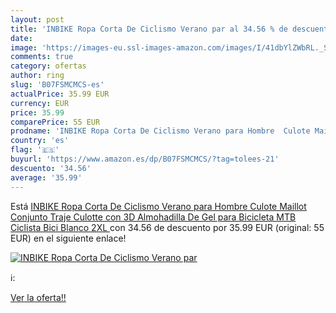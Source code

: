 ```yaml
---
layout: post
title: 'INBIKE Ropa Corta De Ciclismo Verano par al 34.56 % de descuento'
date: 
image: 'https://images-eu.ssl-images-amazon.com/images/I/41dbYlZWbRL._SL200_.jpg'
comments: true
category: ofertas
author: ring
slug: 'B07FSMCMCS-es'
actualPrice: 35.99 EUR
currency: EUR
price: 35.99
comparePrice: 55 EUR
prodname: 'INBIKE Ropa Corta De Ciclismo Verano para Hombre  Culote Maillot Conjunto Traje Culotte con 3D Almohadilla De Gel para Bicicleta MTB Ciclista Bici Blanco 2XL '
country: 'es'
flag: '🇪🇸'
buyurl: 'https://www.amazon.es/dp/B07FSMCMCS/?tag=tolees-21'
descuento: '34.56'
average: '35.99'
---
```


Está [INBIKE Ropa Corta De Ciclismo Verano para Hombre  Culote Maillot Conjunto Traje Culotte con 3D Almohadilla De Gel para Bicicleta MTB Ciclista Bici Blanco 2XL ](https://www.amazon.es/dp/B07FSMCMCS/?tag=tolees-21) con 34.56 de descuento por 35.99 EUR (original: 55 EUR) en el siguiente enlace!

[![INBIKE Ropa Corta De Ciclismo Verano par](https://images-eu.ssl-images-amazon.com/images/I/41dbYlZWbRL._SL200_.jpg)](https://www.amazon.es/dp/B07FSMCMCS/?tag=tolees-21)

ℹ️:


[Ver la oferta!!](https://www.amazon.es/dp/B07FSMCMCS/?tag=tolees-21)
